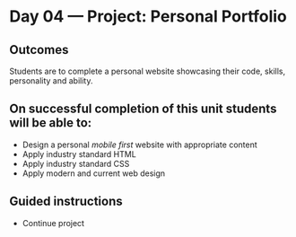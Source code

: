 # Day 04 — Project: Personal Portfolio
## Outcomes
Students are to complete a personal website showcasing their code, skills, personality and ability.

## On successful completion of this unit students will be able to:
- Design a personal *mobile first* website with appropriate content
- Apply industry standard HTML
- Apply industry standard CSS
- Apply modern and current web design

## Guided instructions
- Continue project
